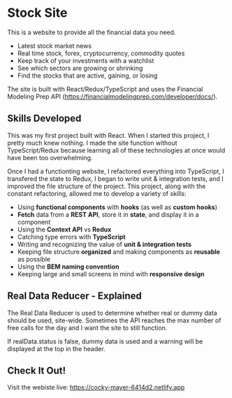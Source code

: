 # Stock Site #
This is a website to provide all the financial data you need.
- Latest stock market news
- Real time stock, forex, cryptocurrency, commodity quotes
- Keep track of your investments with a watchlist
- See which sectors are growing or shrinking
- Find the stocks that are active, gaining, or losing

The site is built with React/Redux/TypeScript and uses the Financial Modeling Prep API (https://financialmodelingprep.com/developer/docs/).

## Skills Developed ##
This was my first project built with React. When I started this project, I pretty much knew nothing. I made the site function without TypeScript/Redux because learning all of these technologies at once would have been too overwhelming. 

Once I had a functionting website, I refactored everything into TypeScript, I transfered the state to Redux, I began to write unit & integration tests, and I improved the file structure of the project. This project, along with the constant refactoring, allowed me to develop a variety of skills:
- Using __functional components__ with __hooks__ (as well as __custom hooks__)
- __Fetch__ data from a __REST API__, store it in __state__, and display it in a component
- Using the __Context API__ vs __Redux__
- Catching type errors with __TypeScript__
- Writing and recognizing the value of __unit & integration tests__
- Keeping file structure __organized__ and making components as __reusable__ as possible
- Using the __BEM naming convention__
- Keeping large and small screens in mind with __responsive design__

## Real Data Reducer - Explained ##
The Real Data Reducer is used to determine whether real or dummy data should be used, site-wide. Sometimes the API reaches the max number of free calls for the day and I want the site to still function.

If realData.status is false, dummy data is used and a warning will be displayed at the top in the header.

## Check It Out! ##
Visit the webiste live: https://cocky-mayer-6414d2.netlify.app
